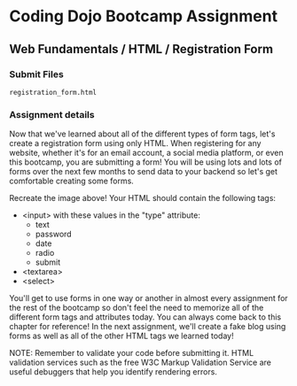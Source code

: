 # Coding Dojo Bootcamp Assignment
## Web Fundamentals / HTML / Registration Form

### Submit Files
```
registration_form.html
```

### Assignment details  
Now that we've learned about all of the different types of form tags, let's create a registration form using only HTML. When registering for any website, whether it's for an email account, a social media platform, or even this bootcamp, you are submitting a form! You will be using lots and lots of forms over the next few months to send data to your backend so let's get comfortable creating some forms.  

Recreate the image above! Your HTML should contain the following tags:

* \<input> with these values in the "type" attribute:
  * text
  * password
  * date
  * radio
  * submit
* \<textarea>
* \<select>

You'll get to use forms in one way or another in almost every assignment for the rest of the bootcamp so don't feel the need to memorize all of the different form tags and attributes today. You can always come back to this chapter for reference! In the next assignment, we'll create a fake blog using forms as well as all of the other HTML tags we learned today!

NOTE: Remember to validate your code before submitting it. HTML validation services such as the free W3C Markup Validation Service are useful debuggers that help you identify rendering errors.